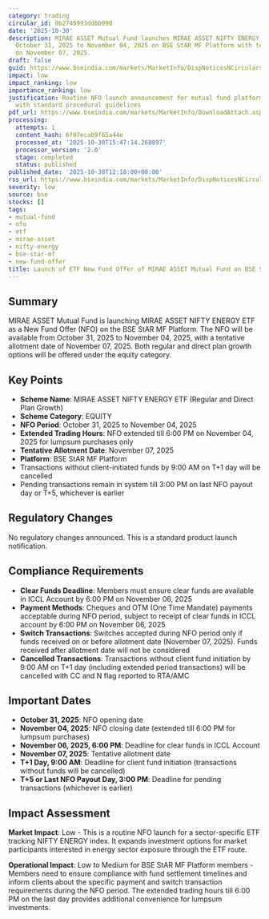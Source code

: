 ```yaml
---
category: trading
circular_id: 0b2745993dd8b090
date: '2025-10-30'
description: MIRAE ASSET Mutual Fund launches MIRAE ASSET NIFTY ENERGY ETF NFO from
  October 31, 2025 to November 04, 2025 on BSE StAR MF Platform with tentative allotment
  on November 07, 2025.
draft: false
guid: https://www.bseindia.com/markets/MarketInfo/DispNoticesNCirculars.aspx?Noticeid={5301A08F-C956-4DAD-A04D-DCF6FC9E2407}&noticeno=20251030-21&dt=10/30/2025&icount=21&totcount=57&flag=0
impact: low
impact_ranking: low
importance_ranking: low
justification: Routine NFO launch announcement for mutual fund platform participants
  with standard procedural guidelines
pdf_url: https://www.bseindia.com/markets/MarketInfo/DownloadAttach.aspx?id=20251030-21&attachedId=
processing:
  attempts: 1
  content_hash: 6f07ecab9f65a44e
  processed_at: '2025-10-30T15:47:14.268897'
  processor_version: '2.0'
  stage: completed
  status: published
published_date: '2025-10-30T12:18:00+00:00'
rss_url: https://www.bseindia.com/markets/MarketInfo/DispNoticesNCirculars.aspx?Noticeid={5301A08F-C956-4DAD-A04D-DCF6FC9E2407}&noticeno=20251030-21&dt=10/30/2025&icount=21&totcount=57&flag=0
severity: low
source: bse
stocks: []
tags:
- mutual-fund
- nfo
- etf
- mirae-asset
- nifty-energy
- bse-star-mf
- new-fund-offer
title: Launch of ETF New Fund Offer of MIRAE ASSET Mutual Fund on BSE StAR MF Platform
---
```


## Summary

MIRAE ASSET Mutual Fund is launching MIRAE ASSET NIFTY ENERGY ETF as a New Fund Offer (NFO) on the BSE StAR MF Platform. The NFO will be available from October 31, 2025 to November 04, 2025, with a tentative allotment date of November 07, 2025. Both regular and direct plan growth options will be offered under the equity category.

## Key Points

- **Scheme Name**: MIRAE ASSET NIFTY ENERGY ETF (Regular and Direct Plan Growth)
- **Scheme Category**: EQUITY
- **NFO Period**: October 31, 2025 to November 04, 2025
- **Extended Trading Hours**: NFO extended till 6:00 PM on November 04, 2025 for lumpsum purchases only
- **Tentative Allotment Date**: November 07, 2025
- **Platform**: BSE StAR MF Platform
- Transactions without client-initiated funds by 9:00 AM on T+1 day will be cancelled
- Pending transactions remain in system till 3:00 PM on last NFO payout day or T+5, whichever is earlier

## Regulatory Changes

No regulatory changes announced. This is a standard product launch notification.

## Compliance Requirements

- **Clear Funds Deadline**: Members must ensure clear funds are available in ICCL Account by 6:00 PM on November 06, 2025
- **Payment Methods**: Cheques and OTM (One Time Mandate) payments acceptable during NFO period, subject to receipt of clear funds in ICCL account by 6:00 PM on November 06, 2025
- **Switch Transactions**: Switches accepted during NFO period only if funds received on or before allotment date (November 07, 2025). Funds received after allotment date will not be considered
- **Cancelled Transactions**: Transactions without client fund initiation by 9:00 AM on T+1 day (including extended period transactions) will be cancelled with CC and N flag reported to RTA/AMC

## Important Dates

- **October 31, 2025**: NFO opening date
- **November 04, 2025**: NFO closing date (extended till 6:00 PM for lumpsum purchases)
- **November 06, 2025, 6:00 PM**: Deadline for clear funds in ICCL Account
- **November 07, 2025**: Tentative allotment date
- **T+1 Day, 9:00 AM**: Deadline for client fund initiation (transactions without funds will be cancelled)
- **T+5 or Last NFO Payout Day, 3:00 PM**: Deadline for pending transactions (whichever is earlier)

## Impact Assessment

**Market Impact**: Low - This is a routine NFO launch for a sector-specific ETF tracking NIFTY ENERGY index. It expands investment options for market participants interested in energy sector exposure through the ETF route.

**Operational Impact**: Low to Medium for BSE StAR MF Platform members - Members need to ensure compliance with fund settlement timelines and inform clients about the specific payment and switch transaction requirements during the NFO period. The extended trading hours till 6:00 PM on the last day provides additional convenience for lumpsum investments.